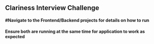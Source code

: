 ## Clariness Interview Challenge

#### #Navigate to the Frontend/Backend projects for details on how to run
#### Ensure both are running at the same time for application to work as expected
